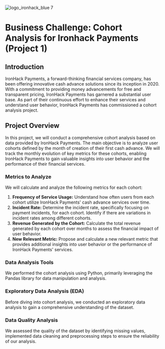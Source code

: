 ![logo_ironhack_blue 7](https://user-images.githubusercontent.com/23629340/40541063-a07a0a8a-601a-11e8-91b5-2f13e4e6b441.png)

# Business Challenge: Cohort Analysis for Ironhack Payments (Project 1)

## Introduction

IronHack Payments, a forward-thinking financial services company, has been offering innovative cash advance solutions since its inception in 2020. With a commitment to providing money advancements for free and transparent pricing, IronHack Payments has garnered a substantial user base. As part of their continuous effort to enhance their services and understand user behavior, IronHack Payments has commissioned a cohort analysis project.

## Project Overview

In this project, we will conduct a comprehensive cohort analysis based on data provided by IronHack Payments. The main objective is to analyze user cohorts defined by the month of creation of their first cash advance. We will track the monthly evolution of key metrics for these cohorts, enabling IronHack Payments to gain valuable insights into user behavior and the performance of their financial services.

### Metrics to Analyze

We will calculate and analyze the following metrics for each cohort:

1. **Frequency of Service Usage:** Understand how often users from each cohort utilize IronHack Payments' cash advance services over time.
2. **Incident Rate:** Determine the incident rate, specifically focusing on payment incidents, for each cohort. Identify if there are variations in incident rates among different cohorts.
3. **Revenue Generated by the Cohort:** Calculate the total revenue generated by each cohort over months to assess the financial impact of user behavior.
4. **New Relevant Metric:** Propose and calculate a new relevant metric that provides additional insights into user behavior or the performance of IronHack Payments' services.

### Data Analysis Tools

We performed the cohort analysis using Python, primarily leveraging the Pandas library for data manipulation and analysis.

### Exploratory Data Analysis (EDA)

Before diving into cohort analysis, we conducted an exploratory data analysis to gain a comprehensive understanding of the dataset. 

### Data Quality Analysis

We assessed the quality of the dataset by identifying missing values, implemented data cleaning and preprocessing steps to ensure the reliability of our analysis.